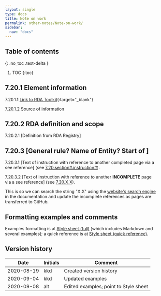 ```yaml
---
layout: single
type: docs
title: Note on work
permalink: other-notes/Note-on-work/
sidebar:
  nav: "docs"
---
```


## Table of contents
{: .no_toc .text-delta }

1. TOC
{:toc}

## 7.20.1 Element information

<a name="7.20.1.1">7.20.1.1</a> [Link to RDA Toolkit](https://linktotoolkit){:target="_blank"}

<a name="7.20.1.2">7.20.1.2</a> [Source of information](/DCRMR/chaptername/)

## 7.20.2 RDA definition and scope

<a name="7.20.2.1">7.20.2.1</a> [Definition from RDA Registry]

## 7.20.3 [General rule?  Name of Entity?  Start of ]

<a name="7.20.3.1">7.20.3.1</a> [Text of instruction with reference to another completed page via a see reference]  (see [7.20.section#.instruction#](/DCRMR/chapter-name/Name-of-entity-featured-on-the-page/#7.20.section#.instruction#)).

<a name="7.20.3.2">7.20.3.2</a> [Text of instruction with reference to another **INCOMPLETE** page via a see reference]  (see [7.20.X.X](/DCRMR/chapter-name/Name-of-entity-featured-on-the-page/#7.20.X.X)).  

This is so we can search the string "X.X" using the [website's search engine](https://rbms-bsc.github.io/DCRMR/Search/) in the documentation and update the incomplete references as pages are transferred to GitHub.

## Formatting examples and comments

Examples formatting is at [Style sheet (full)](https://github.com/rbms-bsc/DCRMR/wiki/Style-sheet-(full)) (which includes Markdown and several examples); a quick reference is at [Style sheet (quick reference)](https://github.com/rbms-bsc/DCRMR/wiki/Style-sheet-(quick-reference)).

## Version history
| Date | Initials | Comment |
| ---| ---| ---|
| 2020-08-19 |kkd | Created version history |
| 2020-09-04| kkd | Updated examples |
|2020-09-08|alt|Edited examples; point to Style sheet|